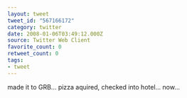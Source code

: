 ```yaml
---
layout: tweet
tweet_id: "567166172"
category: twitter
date: 2008-01-06T03:49:12.000Z
source: Twitter Web Client
favorite_count: 0
retweet_count: 0
tags:
- tweet
---
```


made it to GRB... pizza aquired, checked into hotel... now...
